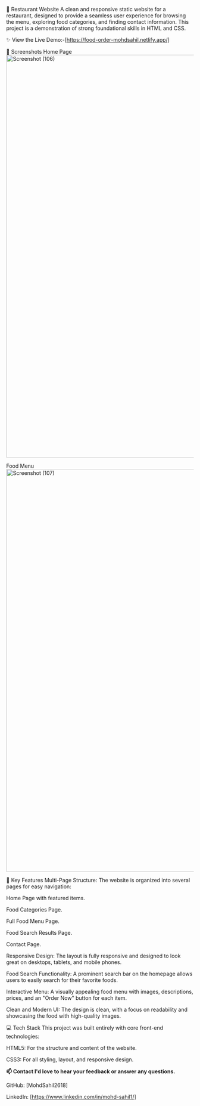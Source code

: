 🍔 Restaurant Website
A clean and responsive static website for a restaurant, designed to provide a seamless user experience for browsing the menu, exploring food categories, and finding contact information. This project is a demonstration of strong foundational skills in HTML and CSS.

✨ View the Live Demo:-[https://food-order-mohdsahil.netlify.app/]

📸 Screenshots
Home Page
<img width="1920" height="1080" alt="Screenshot (106)" src="https://github.com/user-attachments/assets/f56d4905-6b60-4490-9f93-2d950f500aeb" />

Food Menu
<img width="1920" height="1080" alt="Screenshot (107)" src="https://github.com/user-attachments/assets/38302f9f-d18e-4ad5-8f62-5c00f59108ab" />


🚀 Key Features
Multi-Page Structure: The website is organized into several pages for easy navigation:

Home Page with featured items.

Food Categories Page.

Full Food Menu Page.

Food Search Results Page.

Contact Page.

Responsive Design: The layout is fully responsive and designed to look great on desktops, tablets, and mobile phones.

Food Search Functionality: A prominent search bar on the homepage allows users to easily search for their favorite foods.

Interactive Menu: A visually appealing food menu with images, descriptions, prices, and an "Order Now" button for each item.

Clean and Modern UI: The design is clean, with a focus on readability and showcasing the food with high-quality images.

💻 Tech Stack
This project was built entirely with core front-end technologies:

HTML5: For the structure and content of the website.

CSS3: For all styling, layout, and responsive design.

**📫 Contact
I'd love to hear your feedback or answer any questions.**

GitHub: [MohdSahil2618]

LinkedIn: [https://www.linkedin.com/in/mohd-sahil1/]

